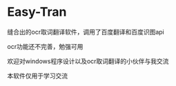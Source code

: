 # Easy-Tran
缝合出的ocr取词翻译软件，调用了百度翻译和百度识图api

ocr功能还不完善，勉强可用

欢迎对windows程序设计以及ocr取词翻译的小伙伴与我交流

本软件仅用于学习交流
